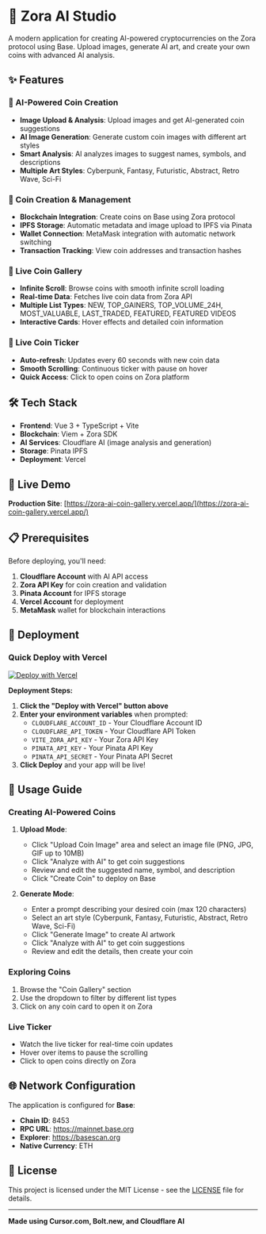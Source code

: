 # 🚀 Zora AI Studio

A modern application for creating AI-powered cryptocurrencies on the Zora protocol using Base. Upload images, generate AI art, and create your own coins with advanced AI analysis.

## ✨ Features

### 🎨 AI-Powered Coin Creation
- **Image Upload & Analysis**: Upload images and get AI-generated coin suggestions
- **AI Image Generation**: Generate custom coin images with different art styles
- **Smart Analysis**: AI analyzes images to suggest names, symbols, and descriptions
- **Multiple Art Styles**: Cyberpunk, Fantasy, Futuristic, Abstract, Retro Wave, Sci-Fi

### 💎 Coin Creation & Management
- **Blockchain Integration**: Create coins on Base using Zora protocol
- **IPFS Storage**: Automatic metadata and image upload to IPFS via Pinata
- **Wallet Connection**: MetaMask integration with automatic network switching
- **Transaction Tracking**: View coin addresses and transaction hashes

### 📱 Live Coin Gallery
- **Infinite Scroll**: Browse coins with smooth infinite scroll loading
- **Real-time Data**: Fetches live coin data from Zora API
- **Multiple List Types**: NEW, TOP_GAINERS, TOP_VOLUME_24H, MOST_VALUABLE, LAST_TRADED, FEATURED, FEATURED VIDEOS
- **Interactive Cards**: Hover effects and detailed coin information

### 🔴 Live Coin Ticker
- **Auto-refresh**: Updates every 60 seconds with new coin data
- **Smooth Scrolling**: Continuous ticker with pause on hover
- **Quick Access**: Click to open coins on Zora platform

## 🛠️ Tech Stack

- **Frontend**: Vue 3 + TypeScript + Vite
- **Blockchain**: Viem + Zora SDK
- **AI Services**: Cloudflare AI (image analysis and generation)
- **Storage**: Pinata IPFS
- **Deployment**: Vercel

## 🚀 Live Demo

**Production Site**: [https://zora-ai-coin-gallery.vercel.app/](https://zora-ai-coin-gallery.vercel.app/)

## 📋 Prerequisites

Before deploying, you'll need:

1. **Cloudflare Account** with AI API access
2. **Zora API Key** for coin creation and validation
3. **Pinata Account** for IPFS storage
4. **Vercel Account** for deployment
5. **MetaMask** wallet for blockchain interactions


## 🚀 Deployment

### Quick Deploy with Vercel

[![Deploy with Vercel](https://vercel.com/button)](https://vercel.com/new/import?repository-url=https://github.com/alekcangp/zora-ai-coin-gallery&env=CLOUDFLARE_ACCOUNT_ID,CLOUDFLARE_API_TOKEN,VITE_ZORA_API_KEY,PINATA_API_KEY,PINATA_API_SECRET&envDescription=Cloudflare%20AI%20API%20credentials%20for%20image%20analysis%20and%20generation&envLink=https://dash.cloudflare.com/profile/api-tokens)

**Deployment Steps:**
1. **Click the "Deploy with Vercel" button above**
2. **Enter your environment variables** when prompted:
   - `CLOUDFLARE_ACCOUNT_ID` - Your Cloudflare Account ID
   - `CLOUDFLARE_API_TOKEN` - Your Cloudflare API Token
   - `VITE_ZORA_API_KEY` - Your Zora API Key
   - `PINATA_API_KEY` - Your Pinata API Key
   - `PINATA_API_SECRET` - Your Pinata API Secret
3. **Click Deploy** and your app will be live!

## 🎨 Usage Guide

### Creating AI-Powered Coins

1. **Upload Mode**:
   - Click "Upload Coin Image" area and select an image file (PNG, JPG, GIF up to 10MB)
   - Click "Analyze with AI" to get coin suggestions
   - Review and edit the suggested name, symbol, and description
   - Click "Create Coin" to deploy on Base

2. **Generate Mode**:
   - Enter a prompt describing your desired coin (max 120 characters)
   - Select an art style (Cyberpunk, Fantasy, Futuristic, Abstract, Retro Wave, Sci-Fi)
   - Click "Generate Image" to create AI artwork
   - Click "Analyze with AI" to get coin suggestions
   - Review and edit the details, then create your coin

### Exploring Coins
1. Browse the "Coin Gallery" section
2. Use the dropdown to filter by different list types
3. Click on any coin card to open it on Zora

### Live Ticker
- Watch the live ticker for real-time coin updates
- Hover over items to pause the scrolling
- Click to open coins directly on Zora

## 🌐 Network Configuration

The application is configured for **Base**:

- **Chain ID**: 8453
- **RPC URL**: https://mainnet.base.org
- **Explorer**: https://basescan.org
- **Native Currency**: ETH


## 📄 License

This project is licensed under the MIT License - see the [LICENSE](LICENSE) file for details.

---

**Made using Cursor.com, Bolt.new, and Cloudflare AI**
